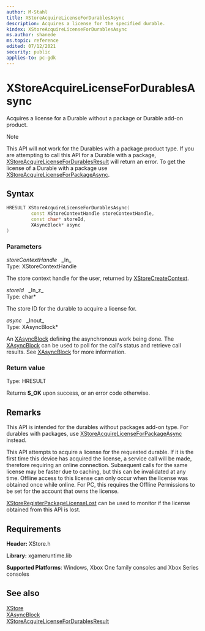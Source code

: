 ```yaml
---
author: M-Stahl
title: XStoreAcquireLicenseForDurablesAsync
description: Acquires a license for the specified durable.
kindex: XStoreAcquireLicenseForDurablesAsync
ms.author: shanede
ms.topic: reference
edited: 07/12/2021
security: public
applies-to: pc-gdk
---
```


# XStoreAcquireLicenseForDurablesAsync

Acquires a license for a Durable without a package or Durable add-on product.  
> [!NOTE]
> This API will not work for the Durables with a package product type.
If you are attempting to call this API for a Durable with a package, [XStoreAcquireLicenseForDurablesResult](xstoreacquirelicensefordurablesresult.md) will return an error.
To get the license of a Durable with a package use [XStoreAcquireLicenseForPackageAsync](xstoreacquirelicenseforpackageasync.md).

<a id="syntaxSection"></a>

## Syntax

```cpp
HRESULT XStoreAcquireLicenseForDurablesAsync(
         const XStoreContextHandle storeContextHandle,
         const char* storeId,
         XAsyncBlock* async
)
```

<a id="parametersSection"></a>

### Parameters

*storeContextHandle* &nbsp;&nbsp;\_In\_  
Type: XStoreContextHandle

The store context handle for the user, returned by [XStoreCreateContext](xstorecreatecontext.md).

*storeId* &nbsp;&nbsp;\_In\_z\_  
Type: char\*

The store ID for the durable to acquire a license for.

*async* &nbsp;&nbsp;\_Inout\_  
Type: XAsyncBlock\*

An [XAsyncBlock](../../xasync/structs/xasyncblock.md) defining the asynchronous work being done. The [XAsyncBlock](../../xasync/structs/xasyncblock.md) can be used to poll for the call's status and retrieve call results. See [XAsyncBlock](../../xasync/structs/xasyncblock.md) for more information.

<a id="retvalSection"></a>

### Return value

Type: HRESULT

Returns **S_OK** upon success, or an error code otherwise.

<a id="remarksSection"></a>

## Remarks

This API is intended for the durables without packages add-on type. For durables with packages, use [XStoreAcquireLicenseForPackageAsync](xstoreacquirelicenseforpackageasync.md) instead.

This API attempts to acquire a license for the requested durable.
If it is the first time this device has acquired the license, a service call will be made, therefore requiring an online connection.
Subsequent calls for the same license may be faster due to caching, but this can be invalidated at any time.
Offline access to this license can only occur when the license was obtained once while online.
For PC, this requires the Offline Permissions to be set for the account that owns the license.

[XStoreRegisterPackageLicenseLost](xstoreregisterpackagelicenselost.md) can be used to monitor if the license obtained from this API is lost.

<a id="requirementsSection"></a>

## Requirements

**Header:** XStore.h

**Library:** xgameruntime.lib

**Supported Platforms**: Windows, Xbox One family consoles and Xbox Series consoles

<a id="seealsoSection"></a>

## See also

[XStore](../xstore_members.md)  
[XAsyncBlock](../../xasync/structs/xasyncblock.md)  
[XStoreAcquireLicenseForDurablesResult](xstoreacquirelicensefordurablesresult.md)
